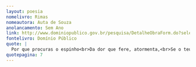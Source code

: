 ```yaml
---
layout: poesia
nomelivro: Rimas 
nomeautora: Auta de Souza
anolancamento: Sem Ano
link: http://www.dominiopublico.gov.br/pesquisa/DetalheObraForm.do?select_action=&co_obra=81965
fontelivro: Domínio Público
quote: |
  Por que procuras o espinho<br>Da dor que fere, atormenta,<br>Se o teu sorriso é um ninho<br>Que a graça eterna acalenta?
quotepagina: 7
---
```

